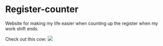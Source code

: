 # Register-counter
Website for making my life easier when counting up the register when my work shift ends.

Check out this cow:
![](https://thumbs.gfycat.com/DarlingObviousAndeancondor-max-14mb.gif)
